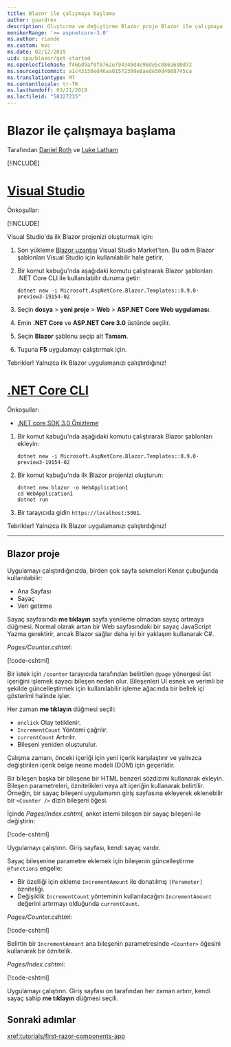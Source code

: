 ```yaml
---
title: Blazor ile çalışmaya başlama
author: guardrex
description: Oluşturma ve değiştirme Blazor proje Blazor ile çalışmaya başlama hakkında bilgi edinin.
monikerRange: '>= aspnetcore-3.0'
ms.author: riande
ms.custom: mvc
ms.date: 02/12/2019
uid: spa/blazor/get-started
ms.openlocfilehash: f46bd9af0f0762e794349d4e98de5c086a690d72
ms.sourcegitcommit: a1c43150ed46aa01572399e8aede50d4668745ca
ms.translationtype: MT
ms.contentlocale: tr-TR
ms.lasthandoff: 03/21/2019
ms.locfileid: "58327235"
---
```

# <a name="get-started-with-blazor"></a>Blazor ile çalışmaya başlama

Tarafından [Daniel Roth](https://github.com/danroth27) ve [Luke Latham](https://github.com/guardrex)

[!INCLUDE[](~/includes/razor-components-preview-notice.md)]

# <a name="visual-studiotabvisual-studio"></a>[Visual Studio](#tab/visual-studio)

Önkoşullar:

[!INCLUDE[](~/includes/net-core-prereqs-vs-3.0.md)]

Visual Studio'da ilk Blazor projenizi oluşturmak için:

1. Son yükleme [Blazor uzantısı](https://go.microsoft.com/fwlink/?linkid=870389) Visual Studio Market'ten. Bu adım Blazor şablonları Visual Studio için kullanılabilir hale getirir.
1. Bir komut kabuğu'nda aşağıdaki komutu çalıştırarak Blazor şablonları .NET Core CLI ile kullanılabilir duruma getir:

   ```console
   dotnet new -i Microsoft.AspNetCore.Blazor.Templates::0.9.0-preview3-19154-02
   ```

1. Seçin **dosya** > **yeni proje** > **Web** > **ASP.NET Core Web uygulaması**.
1. Emin **.NET Core** ve **ASP.NET Core 3.0** üstünde seçilir.
1. Seçin **Blazor** şablonu seçip alt **Tamam**.
1. Tuşuna **F5** uygulamayı çalıştırmak için.

Tebrikler! Yalnızca ilk Blazor uygulamanızı çalıştırdığınız!

<!--

# [Visual Studio Code](#tab/visual-studio-code)

Prerequisites:

[!INCLUDE[](~/includes/net-core-prereqs-vsc-3.0.md)]

To create your first Blazor project in Visual Studio Code:

1. Execute the following command in a command shell:

   ```console
   dotnet new blazor -o WebApplication1
   ```

1. Open the *WebApplication1* folder in Visual Studio Code.

1. Visual Studio code offers to create assets to build and debug the app, which includes the *tasks.json* and *launch.json* files. Select **Yes** to add the assets.

1. Execute the app using the Visual Studio Code debugger.

1. In a browser, navigate to `https://localhost:5001`.

Congratulations! You just ran your first Blazor app!

# [Visual Studio for Mac](#tab/visual-studio-mac)

.NET Core 3.0 will be supported with Visual Studio for Mac version 8.0 or later. Visual Studio for Mac version 8.0 Preview isn't available at this time.

Use the [.NET Core CLI version of this topic](xref:razor-components/get-started?tabs=netcore-cli) on macOS.

[!INCLUDE[](~/includes/net-core-prereqs-mac-3.0.md)]

To create your first project Blazor project in Visual Studio for Mac:

1. Select **File** > **New Solution** or **New Project**.
1. In the sidebar, select **.NET Core** > **App**.
1. Select **Blazor** and select **Next**.
1. The **Target Framework** defaults to **.NET Core 3.0**. Select **Next**.
1. In the **Project Name** field, enter `WebApplication1`. Select **Create**.
1. Select **Run** > **Run Without Debugging** to run the app *without the debugger*. Running with the debugger isn't supported at this time.

Congratulations! You just ran your first Blazor app!
-->

# <a name="net-core-clitabnetcore-cli"></a>[.NET Core CLI](#tab/netcore-cli/)

Önkoşullar:

* [.NET core SDK 3.0 Önizleme](https://dotnet.microsoft.com/download/dotnet-core/3.0)

1. Bir komut kabuğu'nda aşağıdaki komutu çalıştırarak Blazor şablonları ekleyin:

   ```console
   dotnet new -i Microsoft.AspNetCore.Blazor.Templates::0.9.0-preview3-19154-02
   ```

1. Bir komut kabuğu'nda ilk Blazor projenizi oluşturun:

   ```console
   dotnet new blazor -o WebApplication1
   cd WebApplication1
   dotnet run
   ```

1. Bir tarayıcıda gidin `https://localhost:5001`.

Tebrikler! Yalnızca ilk Blazor uygulamanızı çalıştırdığınız!

---

## <a name="blazor-project"></a>Blazor proje

Uygulamayı çalıştırdığınızda, birden çok sayfa sekmeleri Kenar çubuğunda kullanılabilir:

* Ana Sayfası
* Sayaç
* Veri getirme

Sayaç sayfasında **me tıklayın** sayfa yenileme olmadan sayaç artmaya düğmesi. Normal olarak artan bir Web sayfasındaki bir sayaç JavaScript Yazma gerektirir, ancak Blazor sağlar daha iyi bir yaklaşım kullanarak C#.

*Pages/Counter.cshtml*:

[!code-cshtml[](get-started/samples_snapshot/3.x/Counter1.cshtml)]

Bir istek için `/counter` tarayıcıda tarafından belirtilen `@page` yönergesi üst içeriğini işlemek sayacı bileşen neden olur. Bileşenleri UI esnek ve verimli bir şekilde güncelleştirmek için kullanılabilir işleme ağacında bir bellek içi gösterimi halinde işler.

Her zaman **me tıklayın** düğmesi seçili:

* `onclick` Olay tetiklenir.
* `IncrementCount` Yöntemi çağrılır.
* `currentCount` Artırılır.
* Bileşeni yeniden oluşturulur.

Çalışma zamanı, önceki içeriği için yeni içerik karşılaştırır ve yalnızca değiştirilen içerik belge nesne modeli (DOM) için geçerlidir.

Bir bileşen başka bir bileşene bir HTML benzeri sözdizimi kullanarak ekleyin. Bileşen parametreleri, öznitelikleri veya alt içeriğin kullanarak belirtilir. Örneğin, bir sayaç bileşeni uygulamanın giriş sayfasına ekleyerek eklenebilir bir `<Counter />` dizin bileşeni öğesi.

İçinde *Pages/Index.cshtml*, anket istemi bileşen bir sayaç bileşeni ile değiştirin:

[!code-cshtml[](get-started/samples_snapshot/3.x/Index1.cshtml?highlight=7)]

Uygulamayı çalıştırın. Giriş sayfası, kendi sayaç vardır.

Sayaç bileşenine parametre eklemek için bileşenin güncelleştirme `@functions` engelle:

* Bir özelliği için ekleme `IncrementAmount` ile donatılmış `[Parameter]` özniteliği.
* Değişiklik `IncrementCount` yönteminin kullanılacağını `IncrementAmount` değerini artırmayı olduğunda `currentCount`.

*Pages/Counter.cshtml*:

[!code-cshtml[](get-started/samples_snapshot/3.x/Counter2.cshtml?highlight=4,8)]

Belirtin bir `IncrementAmount` ana bileşenin parametresinde `<Counter>` öğesini kullanarak bir öznitelik.

*Pages/Index.cshtml*:

[!code-cshtml[](get-started/samples_snapshot/3.x/Index2.cshtml)]

Uygulamayı çalıştırın. Giriş sayfası on tarafından her zaman artırır, kendi sayaç sahip **me tıklayın** düğmesi seçili.

## <a name="next-steps"></a>Sonraki adımlar

<xref:tutorials/first-razor-components-app>
